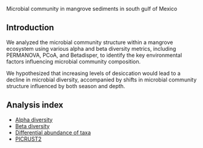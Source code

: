 Microbial community in mangrove sediments in south gulf of Mexico

## Introduction

We analyzed the microbial community structure within a mangrove ecosystem using various alpha and beta diversity metrics, including PERMANOVA, PCoA, and Betadisper, to identify the key environmental factors influencing microbial community composition.

We hypothesized that increasing levels of desiccation would lead to a decline in microbial diversity, accompanied by shifts in microbial community structure influenced by both season and depth.

## Analysis index

  - [Alpha diversity](https://github.com/mirnavazquez/Mangroves_01/blob/main/Alpha%20diversity.Rmd)
  - [Beta diversity](https://github.com/mirnavazquez/Mangroves_01/blob/main/Beta%20diversity.Rmd)
  - [Differential abundance of taxa](https://github.com/mirnavazquez/Mangroves_01/blob/main/Differential%20abundance%20of%20taxa.Rmd)
  - [PICRUST2](https://github.com/mirnavazquez/Mangroves_01/blob/main/PICRUST2.Rmd)
